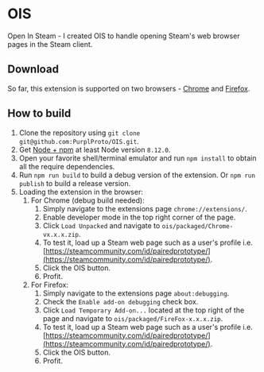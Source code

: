 # OIS

Open In Steam - I created OIS to handle opening Steam's web browser pages in the Steam client.

## Download

So far, this extension is supported on two browsers - [Chrome](https://chrome.google.com/webstore/detail/focbafnolmhmenikmjpddfdkjlodcinh/) and [Firefox](https://addons.mozilla.org/en-US/firefox/addon/open-in-steam/).

## How to build

1. Clone the repository using `git clone git@github.com:PurplProto/OIS.git`.
2. Get [Node + npm](https://nodejs.org/en/) at least Node version `8.12.0`.
3. Open your favorite shell/terminal emulator and run `npm install` to obtain all the require dependencies.
4. Run `npm run build` to build a debug version of the extension. Or `npm run publish` to build a release version.
5. Loading the extension in the browser:
    1. For Chrome (debug build needed):
        1. Simply navigate to the extensions page `chrome://extensions/`.
        2. Enable developer mode in the top right corner of the page.
        3. Click `Load Unpacked` and navigate to `ois/packaged/Chrome-vx.x.x.zip`.
        4. To test it, load up a Steam web page such as a user's profile i.e. [https://steamcommunity.com/id/pairedprototype/](https://steamcommunity.com/id/pairedprototype/).
        5. Click the OIS button.
        6. Profit.
    2. For Firefox:
        1. Simply navigate to the extensions page `about:debugging`.
        2. Check the `Enable add-on debugging` check box.
        3. Click `Load Temporary Add-on...` located at the top right of the page and navigate to `ois/packaged/FireFox-x.x.x.zip`.
        4. To test it, load up a Steam web page such as a user's profile i.e. [https://steamcommunity.com/id/pairedprototype/](https://steamcommunity.com/id/pairedprototype/).
        5. Click the OIS button.
        6. Profit.
